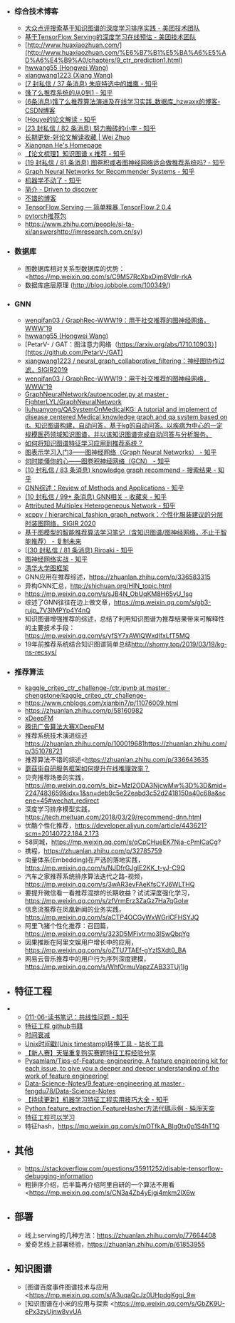 - ### 综合技术博客

  - [大众点评搜索基于知识图谱的深度学习排序实践 - 美团技术团队](https://tech.meituan.com/2019/01/17/dianping-search-deeplearning.html)
  - [基于TensorFlow Serving的深度学习在线预估 - 美团技术团队](https://tech.meituan.com/2018/10/11/tfserving-improve.html)
  - [http://www.huaxiaozhuan.com/](http://www.huaxiaozhuan.com/%E6%B7%B1%E5%BA%A6%E5%AD%A6%E4%B9%A0/chapters/9_ctr_prediction1.html)
  - [hwwang55 (Hongwei Wang)](https://github.com/hwwang55)
  - [xiangwang1223 (Xiang Wang)](https://github.com/xiangwang1223)
  - [(7 封私信 / 37 条消息) 朱庇特选中的雄鹰 - 知乎](https://www.zhihu.com/people/li-ming-yi-64/posts)
  - [饿了么推荐系统的从0到1 - 知乎](https://zhuanlan.zhihu.com/p/24989701)
  - [(6条消息)饿了么推荐算法演进及在线学习实践_数据库_hzwaxx的博客-CSDN博客](https://blog.csdn.net/hzwaxx/article/details/83893751)
  - [[Houye的论文解读 - 知乎](https://zhuanlan.zhihu.com/c_1158788280744173568)
  - [(23 封私信 / 82 条消息) 努力搬砖的小李 - 知乎](https://www.zhihu.com/people/yue-84-23/posts)
  - [长期更新-好论文解读收藏 | Wei Zhuo](https://zhuo931077127.github.io/2019/04/28/paper-unscramble/)
  - [Xiangnan He's Homepage](http://staff.ustc.edu.cn/~hexn/)
  - [【论文梳理】知识图谱 x 推荐 - 知乎](https://zhuanlan.zhihu.com/p/110543480)
  - [(19 封私信 / 81 条消息) 图卷积或者图神经网络适合做推荐系统吗? - 知乎](https://www.zhihu.com/question/382496569/answer/1134304748)
  - [Graph Neural Networks for Recommender Systems - 知乎](https://zhuanlan.zhihu.com/p/66521058)
  - [机器学不动了 - 知乎](https://zhuanlan.zhihu.com/c_1233361107601080320)
  - [简介 - Driven to discover](https://chmx0929.gitbook.io/machine-learning/jian-jie)
  - [不错的博客](https://blog.csdn.net/variablex/article/list/1?t=1)
  - [TensorFlow Serving — 简单粗暴 TensorFlow 2 0.4](https://tf.wiki/zh_hant/deployment/serving.html)
  - [pytorch推荐包](https://recbole.io/model_list.html)
  - <https://www.zhihu.com/people/si-ta-xi/answers>http://imresearch.com.cn/sy)

- ### 数据库

  - 图数据库相对关系型数据库的优势：<https://mp.weixin.qq.com/s/C9M57RcXbxDjm8VdIr-rkA
  - 数据库底层原理 (http://blog.jobbole.com/100349/)

- ### GNN

  - [wenqifan03 / GraphRec-WWW19：用于社交推荐的图神经网络，WWW'19](https://github.com/wenqifan03/GraphRec-WWW19)
  - [hwwang55 (Hongwei Wang)](https://github.com/hwwang55)
  - [PetarV- / GAT：图注意力网络（https://arxiv.org/abs/1710.10903）](https://github.com/PetarV-/GAT)
  - [xiangwang1223 / neural_graph_collaborative_filtering：神经图协作过滤，SIGIR2019](https://github.com/xiangwang1223/neural_graph_collaborative_filtering)
  - [wenqifan03 / GraphRec-WWW19：用于社交推荐的图神经网络，WWW'19](https://github.com/wenqifan03/GraphRec-WWW19)
  - [GraphNeuralNetwork/autoencoder.py at master · FighterLYL/GraphNeuralNetwork](https://github.com/FighterLYL/GraphNeuralNetwork/blob/master/chapter9/autoencoder.py)
  - [liuhuanyong/QASystemOnMedicalKG: A tutorial and implement of disease centered Medical knowledge graph and qa system based on it。知识图谱构建，自动问答，基于kg的自动问答。以疾病为中心的一定规模医药领域知识图谱，并以该知识图谱完成自动问答与分析服务。](https://github.com/liuhuanyong/QASystemOnMedicalKG)
  - [如何将知识图谱特征学习应用到推荐系统？](https://www.msra.cn/zh-cn/news/features/embedding-knowledge-graph-in-recommendation-system-ii)
  - [图表示学习入门3——图神经网络（Graph Neural Networks） - 知乎](https://zhuanlan.zhihu.com/p/86094533)
  - [何时能懂你的心——图卷积神经网络（GCN） - 知乎](https://zhuanlan.zhihu.com/p/71200936)
  - [(10 封私信 / 83 条消息) knowledge graph recommend - 搜索结果 - 知乎](https://www.zhihu.com/search?type=content&q=knowledge%20graph%20recommend)
  - [GNN综述：Review of Methods and Applications - 知乎](https://zhuanlan.zhihu.com/p/76025331)
  - [(10 封私信 / 99+ 条消息) GNN相关 - 收藏夹 - 知乎](https://www.zhihu.com/collection/462062561)
  - [Attributed Multiplex Heterogeneous Network - 知乎](https://zhuanlan.zhihu.com/p/108296611)
  - [xcppy / hierarchical_fashion_graph_network：个性化服装建议的分层时装图网络，SIGIR 2020](https://github.com/xcppy/hierarchical_fashion_graph_network#hierarchical_fashion_graph_network)
  - [基于图模型的智能推荐算法学习笔记（含知识图谱/图神经网络，不止于智能推荐） - 复制未来](https://copyfuture.com/blogs-details/20200509125940695numaclo2tswk7yo)
  - [[(30 封私信 / 81 条消息) Riroaki - 知乎](https://www.zhihu.com/people/riroaki/posts)
  - [图神经网络实战 - 知乎](https://zhuanlan.zhihu.com/graph-neural-networks)
  - [清华大学图框架](https://github.com/THUDM/cogdl)
  - GNN应用在推荐综述，<https://zhuanlan.zhihu.com/p/336583315>
  - 异构GNN汇总，<http://shichuan.org/HIN_topic.html>
  - <https://mp.weixin.qq.com/s/sJB4N_ObUqKM8H65yU_1sg>
  - 综述了GNN往往在边上做文章，<https://mp.weixin.qq.com/s/gb3-rujp_7V3IMPYp4Y4nQ>
  - 知识图谱增强推荐的综述，总结了利用知识图谱为推荐结果带来可解释性的主要技术手段：<https://mp.weixin.qq.com/s/yfSY7xAWlQWxdIfxLfT5MQ>
  - 19年前推荐系统结合知识图谱简单总结<http://shomy.top/2019/03/19/kg-ns-recsys/>

- ### 推荐算法

  - [kaggle_criteo_ctr_challenge-/ctr.ipynb at master · chengstone/kaggle_criteo_ctr_challenge-](https://github.com/chengstone/kaggle_criteo_ctr_challenge-/blob/master/ctr.ipynb)
  - https://www.cnblogs.com/xianbin7/p/11076009.html
  - https://zhuanlan.zhihu.com/p/58160982
  - [xDeepFM](https://zhuanlan.zhihu.com/p/57162373)
  - [腾讯广告算法大赛XDeepFM](https://zhuanlan.zhihu.com/p/154156670)
  - 推荐系统技术演进综述<https://zhuanlan.zhihu.com/p/100019681>https://zhuanlan.zhihu.com/p/351078721
  - 推荐算法不错的综述<https://zhuanlan.zhihu.com/p/336643635
  -   [蘑菇街自研服务框架如何提升在线推理效率？](https://mp.weixin.qq.com/s/IzLtn1SR-aFuxXM3GNZbFw)
  - 贝壳推荐场景的实践，https://mp.weixin.qq.com/s_biz=MzI2ODA3NjcwMw%3D%3D&mid=2247483659&idx=1&sn=deb9c5e22eabd3c52d2418150a40c68a&scene=45#wechat_redirect 
  - 深度学习排序模型实践，https://tech.meituan.com/2018/03/29/recommend-dnn.html
  - 优酷个性化推荐，https://developer.aliyun.com/article/443621?scm=20140722.184.2.173
  - 58同城，https://mp.weixin.qq.com/s/qCpCHueEK7Nja-cPmlCaCg?
  - 携程，https://zhuanlan.zhihu.com/p/32785759
  - 向量体系(Embedding)在严选的落地实践，https://mp.weixin.qq.com/s/NJDfrGJgIE2KK_t-yJ-C9Q
  - 汽车之家推荐系统排序算法迭代之路-视频，https://mp.weixin.qq.com/s/3wAR3evFAeKfsCYJ6WLTHQ
  - 要提升微信看一看推荐混排的长期收益？试试深度强化学习，https://mp.weixin.qq.com/s/zfVrmErz3ZaGz7Ha7qGoIw
  - 信息流推荐在凤凰新闻的业务实践，https://mp.weixin.qq.com/s/aCTP4OCGyWxWGrlCFHSYJQ
  - 阿里飞猪个性化推荐：召回篇，https://mp.weixin.qq.com/s/323D5MFivtrmo3ISwQbpYg
  - 因果推断在阿里文娱用户增长中的应用，https://mp.weixin.qq.com/s/oZTU7TAEf-gYzlSXdt0_BA
  - 网易云音乐推荐中的用户行为序列深度建模，https://mp.weixin.qq.com/s/Whf0rmuVapzZAB33TUj1Ig

- ## 特征工程

- - [011-06-读书笔记：共线性问题 - 知乎](https://zhuanlan.zhihu.com/p/72105132)
  - [特征工程 github书籍](https://github.com/apachecn/feature-engineering-for-ml-zh)
  - [时间衰减](https://www.cnblogs.com/gogoSandy/p/10354592.html)
  - [Unix时间戳(Unix timestamp)转换工具 - 站长工具](https://tool.chinaz.com/tools/unixtime.aspx)
  - [【新人赛】天猫重复购买赛题特征工程经验分享](https://tianchi.aliyun.com/course/video?spm=5176.12586971.1001.7.329410487cBgBJ&liveId=40989)
  - [Pysamlam/Tips-of-Feature-engineering: A feature engineering kit for each issue, to give you a deeper and deeper understanding of the work of feature engineering!](https://github.com/Pysamlam/Tips-of-Feature-engineering)
  - [Data-Science-Notes/9.feature-engineering at master · fengdu78/Data-Science-Notes](https://github.com/fengdu78/Data-Science-Notes/tree/master/9.feature-engineering)
  - [【持续更新】机器学习特征工程实用技巧大全 - 知乎](https://zhuanlan.zhihu.com/p/26444240)
  - [Python feature_extraction.FeatureHasher方法代碼示例 - 純淨天空](https://vimsky.com/zh-tw/examples/detail/python-method-sklearn.feature_extraction.FeatureHasher.html)
  - [特征工程可以学习](http://randolph.pro/2017/12/17/%E2%99%9A%E3%80%8CKaggle%E3%80%8DMusic%20Recommendation%20Challenge/)
  - 特征hash，<https://mp.weixin.qq.com/s/mOTfkA_BIg0tx0p1S4hT1Q>

- ## 其他

  - <https://stackoverflow.com/questions/35911252/disable-tensorflow-debugging-information>
  - 粗排序介绍，后半篇再介绍阿里自研的一个算法不用看<https://mp.weixin.qq.com/s/CN3a4Zb4yEjgi4mkm2lX6w

- ## 部署

  - 线上serving的几种方法：https://zhuanlan.zhihu.com/p/77664408
  - 爱奇艺线上部署经验，https://zhuanlan.zhihu.com/p/61853955

- ## 知识图谱

  - [图谱百度事件图谱技术与应用 <https://mp.weixin.qq.com/s/A3uqaQcJz0UHpdgKggi_9w
  - [知识图谱在小米的应用与探索 <https://mp.weixin.qq.com/s/GbZK9U-ePx3zyUjnw8vvUA

  

  >

  

  

  

  








